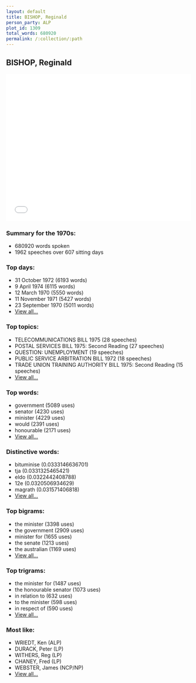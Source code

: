 ```yaml
---
layout: default
title: BISHOP, Reginald
person_party: ALP
plot_id: 1309
total_words: 680920
permalink: /:collection/:path
---
```


## BISHOP, Reginald

<iframe width="100%" height="400" frameborder="0" scrolling="no" src="//plot.ly/~wragge/1309.embed"></iframe>


### Summary for the 1970s:

* 680920 words spoken
* 1962 speeches over 607 sitting days


### Top days:

* 31 October 1972 (6193 words)
* 9 April 1974 (6115 words)
* 12 March 1970 (5550 words)
* 11 November 1971 (5427 words)
* 23 September 1970 (5011 words)
* [View all...](days/)


### Top topics:

* TELECOMMUNICATIONS BILL 1975 (28 speeches)
* POSTAL SERVICES BILL 1975: Second Reading (27 speeches)
* QUESTION: UNEMPLOYMENT (19 speeches)
* PUBLIC SERVICE ARBITRATION BILL 1972 (18 speeches)
* TRADE UNION TRAINING AUTHORITY BILL 1975: Second Reading (15 speeches)
* [View all...](topics/)


### Top words:

* government (5089 uses)
* senator (4230 uses)
* minister (4229 uses)
* would (2391 uses)
* honourable (2171 uses)
* [View all...](words/)


### Distinctive words:

* bituminise (0.0333146636701)
* tja (0.0331325465421)
* eldo (0.0322442408788)
* 12e (0.0320506934629)
* magrath (0.031571406818)
* [View all...](sig_words/)


### Top bigrams:

* the minister (3398 uses)
* the government (2909 uses)
* minister for (1655 uses)
* the senate (1213 uses)
* the australian (1169 uses)
* [View all...](bigrams/)


### Top trigrams:

* the minister for (1487 uses)
* the honourable senator (1073 uses)
* in relation to (632 uses)
* to the minister (598 uses)
* in respect of (590 uses)
* [View all...](trigrams/)


### Most like:

* WRIEDT, Ken (ALP)
* DURACK, Peter (LP)
* WITHERS, Reg (LP)
* CHANEY, Fred (LP)
* WEBSTER, James (NCP/NP)
* [View all...](similarities/)
